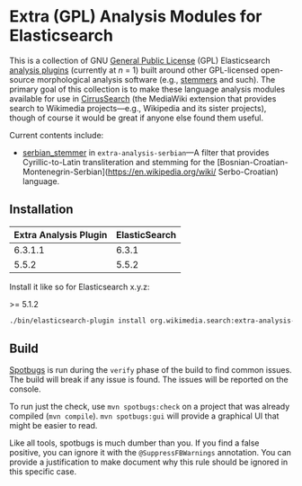 Extra (GPL) Analysis Modules for Elasticsearch
=========================

This is a collection of GNU [General Public
License](https://www.gnu.org/licenses/gpl.html) (GPL) Elasticsearch [analysis
plugins](https://www.elastic.co/guide/en/elasticsearch/reference/current/analysis-lang-analyzer.html)
(currently at *n* = 1) built around other GPL-licensed open-source morphological
analysis software (e.g., [stemmers](https://en.wikipedia.org/wiki/Stemming) and
such). The primary goal of this collection is to make these language analysis
modules available for use in
[CirrusSearch](https://www.mediawiki.org/wiki/Extension:CirrusSearch) (the
MediaWiki extension that provides search to Wikimedia projects—e.g., Wikipedia
and its sister projects), though of course it would be great if anyone else
found them useful.

Current contents include:

* [serbian_stemmer](docs/serbian_stemmer.md) in
`extra-analysis-serbian`—A filter that provides Cyrillic-to-Latin
transliteration and stemming for the
[Bosnian-Croatian-Montenegrin-Serbian](https://en.wikipedia.org/wiki/
Serbo-Croatian) language.

Installation
------------

| Extra Analysis Plugin |  ElasticSearch  |
|-----------------------|-----------------|
| 6.3.1.1               | 6.3.1           |
| 5.5.2                 | 5.5.2           |

Install it like so for Elasticsearch x.y.z:

\>= 5.1.2

```bash
./bin/elasticsearch-plugin install org.wikimedia.search:extra-analysis-serbian:x.y.z
```

Build
-----
[Spotbugs](https://spotbugs.github.io/) is run during the `verify` phase of the
build to find common issues. The build will break if any issue is found. The
issues will be reported on the console.

To run just the check, use `mvn spotbugs:check` on a project that was already
compiled (`mvn compile`). `mvn spotbugs:gui` will provide a graphical UI that
might be easier to read.

Like all tools, spotbugs is much dumber than you. If you find a false positive,
you can ignore it with the `@SuppressFBWarnings` annotation. You can provide a
justification to make document why this rule should be ignored in this specific
case.
